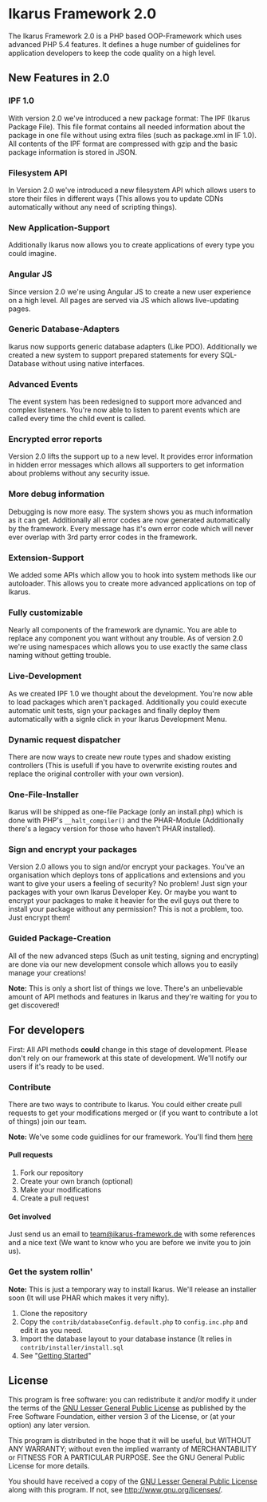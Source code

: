 # Ikarus Framework 2.0
The Ikarus Framework 2.0 is a PHP based OOP-Framework which uses advanced PHP 5.4 features. It defines a huge number of guidelines for application developers to keep the code quality on a high level.

## New Features in 2.0
### IPF 1.0
With version 2.0 we've introduced a new package format: The IPF (Ikarus Package File). This file format contains all needed information about the package in one file without using extra files (such as package.xml in IF 1.0). All contents of the IPF format are compressed with gzip and the basic package information is stored in JSON.

### Filesystem API
In Version 2.0 we've introduced a new filesystem API which allows users to store their files in different ways (This allows you to update CDNs automatically without any need of scripting things).

### New Application-Support
Additionally Ikarus now allows you to create applications of every type you could imagine.

### Angular JS
Since version 2.0 we're using Angular JS to create a new user experience on a high level. All pages are served via JS which allows live-updating pages.

### Generic Database-Adapters
Ikarus now supports generic database adapters (Like PDO). Additionally we created a new system to support prepared statements for every SQL-Database without using native interfaces.

### Advanced Events
The event system has been redesigned to support more advanced and complex listeners. You're now able to listen to parent events which are called every time the child event is called.

### Encrypted error reports
Version 2.0 lifts the support up to a new level. It provides error information in hidden error messages which allows all supporters to get information about problems without any security issue.

### More debug information
Debugging is now more easy. The system shows you as much information as it can get. Additionally all error codes are now generated automatically by the framework. Every message has it's own error code which will never ever overlap with 3rd party error codes in the framework.

### Extension-Support
We added some APIs which allow you to hook into system methods like our autoloader. This allows you to create more advanced applications on top of Ikarus.

### Fully customizable
Nearly all components of the framework are dynamic. You are able to replace any component you want without any trouble. As of version 2.0 we're using namespaces which allows you to use exactly the same class naming without getting trouble.

### Live-Development
As we created IPF 1.0 we thought about the development. You're now able to load packages which aren't packaged. Additionally you could execute automatic unit tests, sign your packages and finally deploy them automatically with a signle click in your Ikarus Development Menu.

### Dynamic request dispatcher
There are now ways to create new route types and shadow existing controllers (This is usefull if you have to overwrite existing routes and replace the original controller with your own version).

### One-File-Installer
Ikarus will be shipped as one-file Package (only an install.php) which is done with PHP's `__halt_compiler()` and the PHAR-Module (Additionally there's a legacy version for those who haven't PHAR installed).

### Sign and encrypt your packages
Version 2.0 allows you to sign and/or encrypt your packages. You've an organisation which deploys tons of applications and extensions and you want to give your users a feeling of security? No problem! Just sign your packages with your own Ikarus Developer Key.
Or maybe you want to encrypt your packages to make it heavier for the evil guys out there to install your package without any permission? This is not a problem, too. Just encrypt them!

### Guided Package-Creation
All of the new advanced steps (Such as unit testing, signing and encrypting) are done via our new development console which allows you to easily manage your creations!

**Note:** This is only a short list of things we love. There's an unbelievable amount of API methods and features in Ikarus and they're waiting for you to get discovered!

## For developers
First: All API methods **could** change in this stage of development. Please don't rely on our framework at this state of development. We'll notify our users if it's ready to be used.

### Contribute
There are two ways to contribute to Ikarus. You could either create pull requests to get your modifications merged or (if you want to contribute a lot of things) join our team.

**Note:** We've some code guidlines for our framework. You'll find them [here][Code Guidelines]

#### Pull requests
1. Fork our repository
2. Create your own branch (optional)
3. Make your modifications
4. Create a pull request

#### Get involved
Just send us an email to team@ikarus-framework.de with some references and a nice text (We want to know who you are before we invite you to join us).

### Get the system rollin'
**Note:** This is just a temporary way to install Ikarus. We'll release an installer soon (It will use PHAR which makes it very nifty).

1. Clone the repository
2. Copy the `contrib/databaseConfig.default.php` to `config.inc.php` and edit it as you need.
3. Import the database layout to your database instance (It relies in `contrib/installer/install.sql`
4. See "[Getting Started]"

## License
This program is free software: you can redistribute it and/or modify
it under the terms of the [GNU Lesser General Public License] as published by
the Free Software Foundation, either version 3 of the License, or
(at your option) any later version.

This program is distributed in the hope that it will be useful,
but WITHOUT ANY WARRANTY; without even the implied warranty of
MERCHANTABILITY or FITNESS FOR A PARTICULAR PURPOSE.  See the
GNU General Public License for more details.

You should have received a copy of the [GNU Lesser General Public License]
along with this program.  If not, see <http://www.gnu.org/licenses/>.

[Code Guidelines]: Project-Ikarus/blob/200/CodeGuidelines.md
[Getting Started]: Project-Ikarus/blob/200/GettingStarted.md
[GNU Lesser General Public License]: http://www.gnu.org/licenses/lgpl.txt